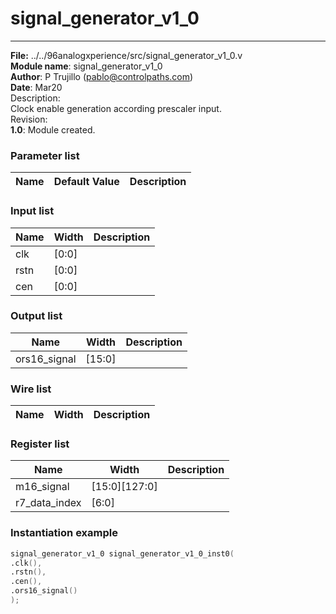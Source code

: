 #  signal_generator_v1_0
 --- 
 **File:** ../../96analogxperience/src/signal_generator_v1_0.v  
**Module name**\: signal_generator_v1_0  
**Author**\: P Trujillo (pablo@controlpaths.com\)  
**Date**\: Mar20  
Description:  
Clock enable generation according prescaler input.  
Revision:  
**1.0**\: Module created.  
### Parameter list  
|**Name**|**Default Value**|**Description**|  
|-|-|-|  
      
### Input list  
|**Name**|**Width**|**Description**|  
|-|-|-|  
|clk|[0:0]||  
|rstn|[0:0]||  
|cen|[0:0]||  
      
### Output list  
|**Name**|**Width**|**Description**|  
|-|-|-|  
|ors16_signal|[15:0]||  
      
### Wire list  
|**Name**|**Width**|**Description**|  
|-|-|-|  
      
### Register list  
|**Name**|**Width**|**Description**|  
|-|-|-|  
|m16_signal|[15:0][127:0]||  
|r7_data_index|[6:0]||  
      
### Instantiation example 
 ```verilog   
signal_generator_v1_0 signal_generator_v1_0_inst0(  
.clk(),  
.rstn(),  
.cen(),  
.ors16_signal()   
);   
```
